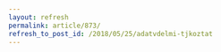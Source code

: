 ```yaml
---
layout: refresh
permalink: article/873/
refresh_to_post_id: /2018/05/25/adatvdelmi-tjkoztat
---
```

